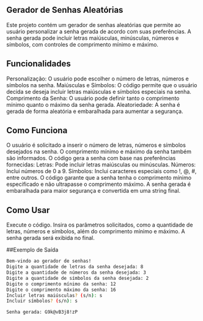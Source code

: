 ## Gerador de Senhas Aleatórias
Este projeto contém um gerador de senhas aleatórias que permite ao usuário personalizar a senha gerada de acordo com suas preferências. A senha gerada pode incluir letras maiúsculas, minúsculas, números e símbolos, com controles de comprimento mínimo e máximo.

## Funcionalidades
Personalização: O usuário pode escolher o número de letras, números e símbolos na senha.
Maiúsculas e Símbolos: O código permite que o usuário decida se deseja incluir letras maiúsculas e símbolos especiais na senha.
Comprimento da Senha: O usuário pode definir tanto o comprimento mínimo quanto o máximo da senha gerada.
Aleatoriedade: A senha é gerada de forma aleatória e embaralhada para aumentar a segurança.

## Como Funciona
O usuário é solicitado a inserir o número de letras, números e símbolos desejados na senha.
O comprimento mínimo e máximo da senha também são informados.
O código gera a senha com base nas preferências fornecidas:
Letras: Pode incluir letras maiúsculas ou minúsculas.
Números: Inclui números de 0 a 9.
Símbolos: Inclui caracteres especiais como !, @, #, entre outros.
O código garante que a senha tenha o comprimento mínimo especificado e não ultrapasse o comprimento máximo.
A senha gerada é embaralhada para maior segurança e convertida em uma string final.

## Como Usar
Execute o código.
Insira os parâmetros solicitados, como a quantidade de letras, números e símbolos, além do comprimento mínimo e máximo.
A senha gerada será exibida no final.

##Exemplo de Saída

```bash
Bem-vindo ao gerador de senhas!
Digite a quantidade de letras da senha desejada: 8
Digite a quantidade de números da senha desejada: 3
Digite a quantidade de símbolos da senha desejada: 2
Digite o comprimento mínimo da senha: 12
Digite o comprimento máximo da senha: 16
Incluir letras maiúsculas? (s/n): s
Incluir símbolos? (s/n): s

Senha gerada: G9k@vB3j8!zP
